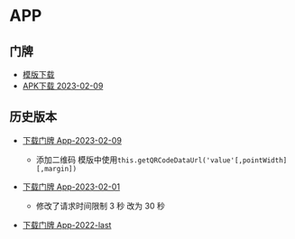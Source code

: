 # APP

## 门牌

* [模版下载](https://mp-768ed922-1f93-4434-812a-261cb6d10b25.cdn.bspapp.com/cloudstorage/453e40b9-ef9f-4ea0-977d-322dd13e200c.txt)
* [APK下载 2023-02-09](https://mp-768ed922-1f93-4434-812a-261cb6d10b25.cdn.bspapp.com/cloudstorage/b86f38c9-d09c-4d14-9149-6603e78375dc.apk)

## 历史版本

* [下载门牌 App-2023-02-09](https://mp-768ed922-1f93-4434-812a-261cb6d10b25.cdn.bspapp.com/cloudstorage/b86f38c9-d09c-4d14-9149-6603e78375dc.apk)
  * 添加二维码 模版中使用`this.getQRCodeDataUrl('value'[,pointWidth][,margin])`
* [下载门牌 App-2023-02-01](https://mp-768ed922-1f93-4434-812a-261cb6d10b25.cdn.bspapp.com/cloudstorage/58708141-f570-4d7f-b0ea-7aca74e1b63f.apk)
  * 修改了请求时间限制 3 秒 改为 30 秒

* [下载门牌 App-2022-last](https://vkceyugu.cdn.bspapp.com/VKCEYUGU-1227af61-0acf-4bb5-901d-e9e4a012a543/8374d523-2ff1-4a3c-a936-0d7f9dd66982.apk)
